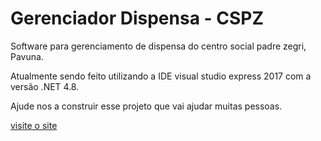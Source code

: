 # Gerenciador Dispensa - CSPZ

Software para gerenciamento de dispensa do centro social padre zegri, Pavuna. 

Atualmente sendo feito utilizando a IDE visual studio express 2017 com a versão .NET 4.8.

Ajude nos a construir esse projeto que vai ajudar muitas pessoas.

 [visite o site](https://cspadrezegri.org.br/) 